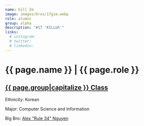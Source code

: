 ```yaml
---
name: Gill Im
image: images/bros/17gim.webp
role: alumni
group: alpha
description: "#17 'KILLUΛ'"
links:
  # instagram: 
  # twitter: 
  # linkedin: 
---
```


# {{ page.name }} | {{ page.role }} 
    
## [{{ page.group|capitalize }} Class](/brothers/{{page.group}}s)
    
Ethnicity: Korean

Major: Computer Science and Information

Big Bro: [Alex "Rule 34" Nguyen](05anguyen)


